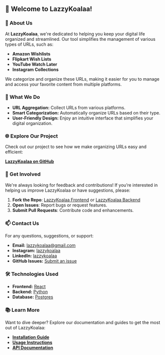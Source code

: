 ## 👋 Welcome to LazzyKoalaa!

### 📌 About Us

At **LazzyKoalaa**, we're dedicated to helping you keep your digital life organized and streamlined. Our tool simplifies the management of various types of URLs, such as:

- **Amazon Wishlists**
- **Flipkart Wish Lists**
- **YouTube Watch Later**
- **Instagram Collections**

We categorize and organize these URLs, making it easier for you to manage and access your favorite content from multiple platforms.

### 🚀 What We Do

- **URL Aggregation:** Collect URLs from various platforms.
- **Smart Categorization:** Automatically organize URLs based on their type.
- **User-Friendly Design:** Enjoy an intuitive interface that simplifies your digital organization.

### 🌐 Explore Our Project

Check out our project to see how we make organizing URLs easy and efficient:

[**LazzyKoalaa on GitHub**](https://github.com/lazzykoalaa/)

### 🔧 Get Involved

We're always looking for feedback and contributions! If you’re interested in helping us improve LazzyKoalaa or have suggestions, please:

1. **Fork the Repo**: [LazzyKoalaa Frontend](https://github.com/lazzykoalaa/frontend) or [LazzyKoalaa Backend](https://github.com/lazzykoalaa/backend)
2. **Open Issues**: Report bugs or request features.
3. **Submit Pull Requests**: Contribute code and enhancements.

### 📫 Contact Us

For any questions, suggestions, or support:

- **Email:** [lazzykoalaa@gmail.com](mailto:lazzykoalaa@gmail.com)
- **Instagram:** [lazzykoalaa](https://www.instagram.com/lazzykoalaa/)
- **LinkedIn:** [lazzykoalaa](https://www.linkedin.com/company/lazzykoalaa)
- **GitHub Issues:** [Submit an issue](https://github.com/lazzykoalaa)

### 🛠 Technologies Used

- **Frontend:** [React](https://reactjs.org/)
- **Backend:** [Python](https://python.org/)
- **Database:** [Postgres](https://www.postgresql.org/)

### 📚 Learn More

Want to dive deeper? Explore our documentation and guides to get the most out of LazzyKoalaa:

- **[Installation Guide](https://github.com/lazzykoalaa/wiki/Installation)**
- **[Usage Instructions](https://github.com/lazzykoalaa/wiki/Usage)**
- **[API Documentation](https://github.com/lazzykoalaa/wiki/API)**
